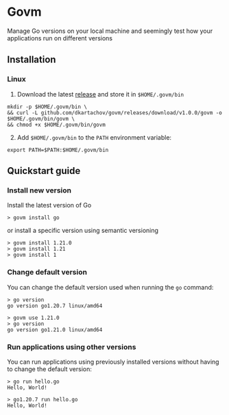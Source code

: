# Govm
Manage Go versions on your local machine and seemingly test how your applications run on different versions

## Installation
### Linux
1. Download the latest [release](https://github.com/dkartachov/govm/releases) and store it in `$HOME/.govm/bin`
```
mkdir -p $HOME/.govm/bin \
&& curl -L github.com/dkartachov/govm/releases/download/v1.0.0/govm -o $HOME/.govm/bin/govm \
&& chmod +x $HOME/.govm/bin/govm
```
2. Add `$HOME/.govm/bin` to the `PATH` environment variable:
```
export PATH=$PATH:$HOME/.govm/bin
```

## Quickstart guide
### Install new version
Install the latest version of Go
```
> govm install go
```
or install a specific version using semantic versioning
```
> govm install 1.21.0
> govm install 1.21
> govm install 1
```

### Change default version
You can change the default version used when running the `go` command:
```
> go version
go version go1.20.7 linux/amd64

> govm use 1.21.0
> go version
go version go1.21.0 linux/amd64
```

### Run applications using other versions
You can run applications using previously installed versions without having to change the default version:
```
> go run hello.go
Hello, World!

> go1.20.7 run hello.go
Hello, World!
```